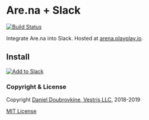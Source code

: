 Are.na + Slack
==============

[![Build Status](https://travis-ci.org/dblock/slack-arena.svg?branch=master)](https://travis-ci.org/dblock/slack-arena)

Integrate Are.na into Slack. Hosted at [arena.playplay.io](https://arena.playplay.io/).

## Install

[![Add to Slack](https://platform.slack-edge.com/img/add_to_slack.png)](https://arena.playplay.io)

### Copyright & License

Copyright [Daniel Doubrovkine, Vestris LLC](https://www.vestris.com), 2018-2019

[MIT License](LICENSE)

